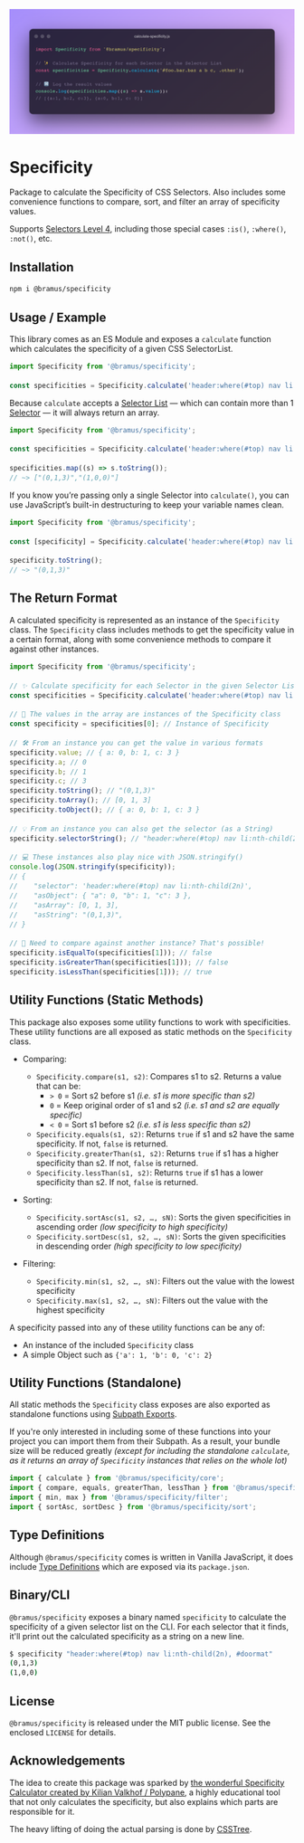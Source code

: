 ![Calculate CSS Specificity](./screenshots/calculate-specificity.png)

# Specificity

Package to calculate the Specificity of CSS Selectors. Also includes some convenience functions to compare, sort, and filter an array of specificity values.

Supports [Selectors Level 4](https://www.w3.org/TR/selectors-4/), including those special cases `:is()`, `:where()`, `:not()`, etc.

## Installation

```bash
npm i @bramus/specificity
```

## Usage / Example

This library comes as an ES Module and exposes a `calculate` function which calculates the specificity of a given CSS SelectorList.

```js
import Specificity from '@bramus/specificity';

const specificities = Specificity.calculate('header:where(#top) nav li:nth-child(2n), #doormat');
```

Because `calculate` accepts a [Selector List](https://www.w3.org/TR/selectors-4/#grouping) — which can contain more than 1 [Selector](https://www.w3.org/TR/selectors-4/#selector) — it will always return an array.

```js
import Specificity from '@bramus/specificity';

const specificities = Specificity.calculate('header:where(#top) nav li:nth-child(2n), #doormat');

specificities.map((s) => s.toString());
// ~> ["(0,1,3)","(1,0,0)"]
```

If you know you’re passing only a single Selector into `calculate()`, you can use JavaScript’s built-in destructuring to keep your variable names clean.

```js
import Specificity from '@bramus/specificity';

const [specificity] = Specificity.calculate('header:where(#top) nav li:nth-child(2n)');

specificity.toString();
// ~> "(0,1,3)"
```

## The Return Format

A calculated specificity is represented as an instance of the `Specificity` class. The `Specificity` class includes methods to get the specificity value in a certain format, along with some convenience methods to compare it against other instances.

```js
import Specificity from '@bramus/specificity';

// ✨ Calculate specificity for each Selector in the given Selector List
const specificities = Specificity.calculate('header:where(#top) nav li:nth-child(2n), #doormat');

// 🚚 The values in the array are instances of the Specificity class
const specificity = specificities[0]; // Instance of Specificity

// 🛠 From an instance you can get the value in various formats
specificity.value; // { a: 0, b: 1, c: 3 }
specificity.a; // 0
specificity.b; // 1
specificity.c; // 3
specificity.toString(); // "(0,1,3)"
specificity.toArray(); // [0, 1, 3]
specificity.toObject(); // { a: 0, b: 1, c: 3 }

// 💡 From an instance you can also get the selector (as a String)
specificity.selectorString(); // "header:where(#top) nav li:nth-child(2n)"

// 💻 These instances also play nice with JSON.stringify()
console.log(JSON.stringify(specificity));
// {
//    "selector": 'header:where(#top) nav li:nth-child(2n)',
//    "asObject": { "a": 0, "b": 1, "c": 3 },
//    "asArray": [0, 1, 3],
//    "asString": "(0,1,3)",
// }

// 🔀 Need to compare against another instance? That's possible!
specificity.isEqualTo(specificities[1])); // false
specificity.isGreaterThan(specificities[1])); // false
specificity.isLessThan(specificities[1])); // true
```

## Utility Functions (Static Methods)

This package also exposes some utility functions to work with specificities. These utility functions are all exposed as static methods on the `Specificity` class.

- Comparing:

    - `Specificity.compare(s1, s2)`: Compares s1 to s2. Returns a value that can be:
        - `> 0` = Sort s2 before s1 _(i.e. s1 is more specific than s2)_
        - `0` = Keep original order of s1 and s2 _(i.e. s1 and s2 are equally specific)_
        - `< 0` = Sort s1 before s2 _(i.e. s1 is less specific than s2)_
    - `Specificity.equals(s1, s2)`: Returns `true` if s1 and s2 have the same specificity. If not, `false` is returned.
    - `Specificity.greaterThan(s1, s2)`: Returns `true` if s1 has a higher specificity than s2. If not, `false` is returned.
    - `Specificity.lessThan(s1, s2)`: Returns `true` if s1 has a lower specificity than s2. If not, `false` is returned.

- Sorting:

    - `Specificity.sortAsc(s1, s2, …, sN)`: Sorts the given specificities in ascending order _(low specificity to high specificity)_
    - `Specificity.sortDesc(s1, s2, …, sN)`: Sorts the given specificities in descending order _(high specificity to low specificity)_

- Filtering:
    - `Specificity.min(s1, s2, …, sN)`: Filters out the value with the lowest specificity
    - `Specificity.max(s1, s2, …, sN)`: Filters out the value with the highest specificity

A specificity passed into any of these utility functions can be any of:

- An instance of the included `Specificity` class
- A simple Object such as `{'a': 1, 'b': 0, 'c': 2}`

## Utility Functions (Standalone)

All static methods the `Specificity` class exposes are also exported as standalone functions using [Subpath Exports](https://nodejs.org/api/packages.html#subpath-exports).

If you're only interested in including some of these functions into your project you can import them from their Subpath. As a result, your bundle size will be reduced greatly _(except for including the standalone `calculate`, as it returns an array of `Specificity` instances that relies on the whole lot)_

```js
import { calculate } from '@bramus/specificity/core';
import { compare, equals, greaterThan, lessThan } from '@bramus/specificity/compare';
import { min, max } from '@bramus/specificity/filter';
import { sortAsc, sortDesc } from '@bramus/specificity/sort';
```

## Type Definitions

Although `@bramus/specificity` comes is written in Vanilla JavaScript, it does include [Type Definitions](https://www.typescriptlang.org/docs/handbook/2/type-declarations.html) which are exposed via its `package.json`.

## Binary/CLI

`@bramus/specificity` exposes a binary named `specificity` to calculate the specificity of a given selector list on the CLI. For each selector that it finds, it'll print out the calculated specificity as a string on a new line.

```bash
$ specificity "header:where(#top) nav li:nth-child(2n), #doormat"
(0,1,3)
(1,0,0)
```

## License

`@bramus/specificity` is released under the MIT public license. See the enclosed `LICENSE` for details.

## Acknowledgements

The idea to create this package was sparked by [the wonderful Specificity Calculator created by Kilian Valkhof / Polypane](https://polypane.app/css-specificity-calculator/), a highly educational tool that not only calculates the specificity, but also explains which parts are responsible for it.

The heavy lifting of doing the actual parsing is done by [CSSTree](https://github.com/csstree/csstree).
